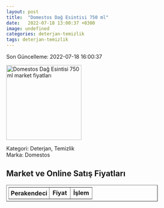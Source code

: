 ```yaml
---
layout: post
title:  "Domestos Dağ Esintisi 750 ml"
date:   2022-07-18 13:00:37 +0300
image: undefined
categories: deterjan-temizlik
tags: deterjan-temizlik
---
```


Son Güncelleme: 2022-07-18 16:00:37

<img src="undefined" width="200" alt="Domestos Dağ Esintisi 750 ml market fiyatları" />

Kategori: Deterjan, Temizlik
<br />
Marka: Domestos

<h2>Market ve Online Satış Fiyatları</h2>

<table border="1" style="padding: 5px;width:80%;">
  <tr>
    <td style="padding: 5px;"><strong>Perakendeci</strong></td>
    <td><strong>Fiyat</strong></td>
    <td><strong>İşlem</strong></td>
  </tr>
  
</table>
